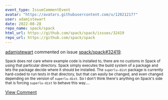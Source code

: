 ```yaml
---
event_type: IssueCommentEvent
avatar: "https://avatars.githubusercontent.com/u/12021217?"
user: adamjstewart
date: 2022-08-28
repo_name: spack/spack
html_url: https://github.com/spack/spack/issues/32419
repo_url: https://github.com/spack/spack
---
```


<a href='https://github.com/adamjstewart' target='_blank'>adamjstewart</a> commented on issue <a href='https://github.com/spack/spack/issues/32419' target='_blank'>spack/spack#32419</a>.

<small>Spack does not care where example code is installed to, there are no customs in Spack of using that particular directory. Spack simply executes the build system of a package and lets the package decide where it should be installed. The `superlu-dist` package is currently hard-coded to run tests in that directory, but that can easily be changed, and even changed depending on the version of `superlu-dist`. So I don't think there's anything on Spack's side that is forcing `superlu-dist` to behave this way....</small>

<a href='https://github.com/spack/spack/issues/32419' target='_blank'>View Comment</a>